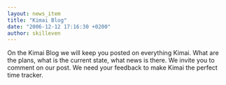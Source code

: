 ```yaml
---
layout: news_item
title: "Kimai Blog"
date: "2006-12-12 17:16:30 +0200"
author: skilleven
---
```


On the Kimai Blog we will keep you posted on everything Kimai.
What are the plans, what is the current state, what news is there.
We invite you to comment on our post. We need your feedback to make Kimai the perfect time tracker.